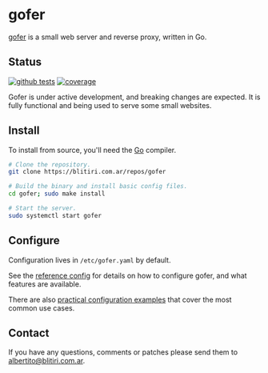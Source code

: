 
# gofer

[gofer](https://blitiri.com.ar/git/r/gofer) is a small web server and reverse
proxy, written in Go.


## Status

[![github tests](https://github.com/albertito/gofer/actions/workflows/tests.yaml/badge.svg)](https://github.com/albertito/gofer/actions)
[![coverage](https://coveralls.io/repos/github/albertito/gofer/badge.svg?branch=next)](https://coveralls.io/github/albertito/gofer?branch=next)

Gofer is under active development, and breaking changes are expected.
It is fully functional and being used to serve some small websites.


## Install

To install from source, you'll need the [Go](https://golang.org/) compiler.

```sh
# Clone the repository.
git clone https://blitiri.com.ar/repos/gofer

# Build the binary and install basic config files.
cd gofer; sudo make install

# Start the server.
sudo systemctl start gofer
```


## Configure

Configuration lives in `/etc/gofer.yaml` by default.

See the [reference config](config/gofer.yaml) for details on how to configure
gofer, and what features are available.

There are also [practical configuration examples](doc/examples.md) that cover
the most common use cases.


## Contact

If you have any questions, comments or patches please send them to
albertito@blitiri.com.ar.

